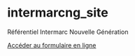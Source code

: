 # intermarcng_site
 Référentiel Intermarc Nouvelle Génération
 
 [Accéder au formulaire en ligne](https://lully.github.io/intermarcng_site/zones.html)
